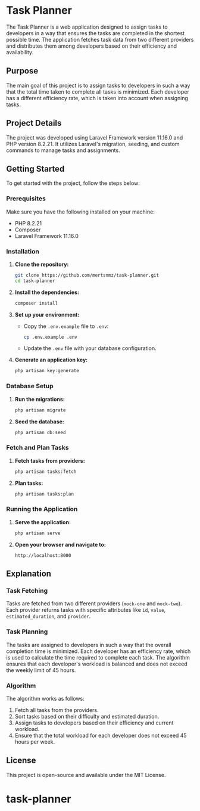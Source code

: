 # Task Planner

The Task Planner is a web application designed to assign tasks to developers in a way that ensures the tasks are completed in the shortest possible time. The application fetches task data from two different providers and distributes them among developers based on their efficiency and availability.

## Purpose

The main goal of this project is to assign tasks to developers in such a way that the total time taken to complete all tasks is minimized. Each developer has a different efficiency rate, which is taken into account when assigning tasks.

## Project Details

The project was developed using Laravel Framework version 11.16.0 and PHP version 8.2.21. It utilizes Laravel's migration, seeding, and custom commands to manage tasks and assignments.

## Getting Started

To get started with the project, follow the steps below:

### Prerequisites

Make sure you have the following installed on your machine:

- PHP 8.2.21
- Composer
- Laravel Framework 11.16.0

### Installation

1. **Clone the repository:**

    ```sh
    git clone https://github.com/mertsnmz/task-planner.git
    cd task-planner
    ```

2. **Install the dependencies:**

    ```sh
    composer install
    ```

3. **Set up your environment:**

    - Copy the `.env.example` file to `.env`:

      ```sh
      cp .env.example .env
      ```

    - Update the `.env` file with your database configuration.

4. **Generate an application key:**

    ```sh
    php artisan key:generate
    ```

### Database Setup

1. **Run the migrations:**

    ```sh
    php artisan migrate
    ```

2. **Seed the database:**

    ```sh
    php artisan db:seed
    ```

### Fetch and Plan Tasks

1. **Fetch tasks from providers:**

    ```sh
    php artisan tasks:fetch
    ```

2. **Plan tasks:**

    ```sh
    php artisan tasks:plan
    ```

### Running the Application

1. **Serve the application:**

    ```sh
    php artisan serve
    ```

2. **Open your browser and navigate to:**

    ```
    http://localhost:8000
    ```

## Explanation

### Task Fetching

Tasks are fetched from two different providers (`mock-one` and `mock-two`). Each provider returns tasks with specific attributes like `id`, `value`, `estimated_duration`, and `provider`.

### Task Planning

The tasks are assigned to developers in such a way that the overall completion time is minimized. Each developer has an efficiency rate, which is used to calculate the time required to complete each task. The algorithm ensures that each developer's workload is balanced and does not exceed the weekly limit of 45 hours.

### Algorithm

The algorithm works as follows:

1. Fetch all tasks from the providers.
2. Sort tasks based on their difficulty and estimated duration.
3. Assign tasks to developers based on their efficiency and current workload.
4. Ensure that the total workload for each developer does not exceed 45 hours per week.

## License

This project is open-source and available under the MIT License.
# task-planner
